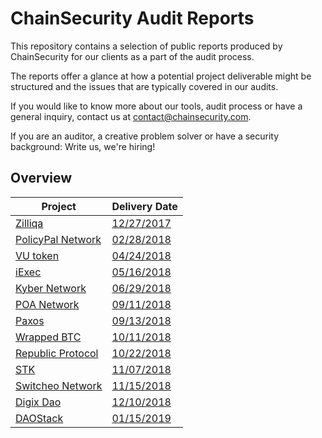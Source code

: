 # ChainSecurity Audit Reports

This repository contains a selection of public reports produced by ChainSecurity for our clients as a part of the audit process. 

The reports offer a glance at how a potential project deliverable might be structured and the issues that are typically covered in our audits.

If you would like to know more about our tools, audit process or have a general inquiry, contact us at contact@chainsecurity.com.

If you are an auditor, a creative problem solver or have a security background: Write us, we're hiring!


## Overview

| Project                                             | Delivery Date                                                                                             | 
| ----------------------------------------------------|-----------------------------------------------------------------------------------------------------------| 
| [Zilliqa](https://zilliqa.com)                      | [12/27/2017](https://github.com/ChainSecurity/audits/blob/master/ChainSecurity_Zilliqa.pdf)               |
| [PolicyPal Network](https://www.policypal.network/) | [02/28/2018](https://github.com/ChainSecurity/audits/blob/master/ChainSecurity_PolicyPal.pdf)             |
| [VU token](https://www.vutoken.io/)                 | [04/24/2018](https://github.com/ChainSecurity/audits/blob/master/ChainSecurity_Vutoken.pdf)               | 
| [iExec](https://iex.ec/)                            | [05/16/2018](https://github.com/ChainSecurity/audits/blob/master/ChainSecurity_iExec.pdf)                 |
| [Kyber Network](https://kyber.network/)             | [06/29/2018](https://github.com/ChainSecurity/audits/blob/master/ChainSecurity_KyberNetwork.pdf)          |
| [POA Network](https://poa.net/)                     | [09/11/2018](https://github.com/ChainSecurity/audits/blob/master/ChainSecurity_PoA.pdf)                   |
| [Paxos](https://www.paxos.com)                      | [09/13/2018](https://github.com/ChainSecurity/audits/blob/master/ChainSecurity_Paxos.pdf)                 |
| [Wrapped BTC](https://www.wbtc.network/)            | [10/11/2018](https://github.com/ChainSecurity/audits/blob/master/ChainSecurity_WBTC.pdf)                  |
| [Republic Protocol](https://republicprotocol.com/)  | [10/22/2018](https://github.com/ChainSecurity/audits/blob/master/ChainSecurity_Republic.pdf)              |
| [STK](https://stktoken.com/)                        | [11/07/2018](https://github.com/ChainSecurity/audits/blob/master/ChainSecurity_STK.pdf)                   |
| [Switcheo Network](https://switcheo.network/)       | [11/15/2018](https://github.com/ChainSecurity/audits/blob/master/ChainSecurity_Switcheo.pdf)              |
| [Digix Dao](https://digix.global/dgd)               | [12/10/2018](https://github.com/ChainSecurity/audits/blob/master/ChainSecurity_Digix.pdf)                 |
| [DAOStack](https://daostack.io/)                    | [01/15/2019](https://github.com/ChainSecurity/audits/blob/master/ChainSecurity_DAOstack_v2.pdf)           |
